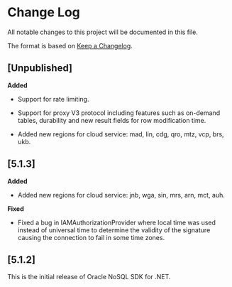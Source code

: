 # Change Log

All notable changes to this project will be documented in this file.

The format is based on [Keep a Changelog](http://keepachangelog.com/).

## [Unpublished]

**Added**

* Support for rate limiting.

* Support for proxy V3 protocol including features such as on-demand tables,
durability and new result fields for row modification time.

* Added new regions for cloud service: mad, lin, cdg, qro, mtz, vcp, brs, ukb.

## [5.1.3]

**Added**

* Added new regions for cloud service: jnb, wga, sin, mrs, arn, mct, auh.

**Fixed**

* Fixed a bug in IAMAuthorizationProvider where local time was used instead of
universal time to determine the validity of the signature causing the
connection to fail in some time zones.

## [5.1.2]

This is the initial release of Oracle NoSQL SDK for .NET.
